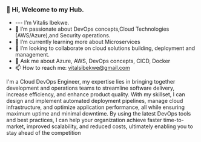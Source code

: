 ### 👋 Hi, Welcome to my Hub.
- --- I’m Vitalis Ibekwe.
- 🔭 I’m passionate about DevOps concepts,Cloud Technologies (AWS/Azure),and Security operations. 
- 🌱 I’m currently learning more about Microservices
- 👯 I’m looking to collaborate on cloud solutions building, deployment and management.
- 💬 Ask me about Azure, AWS, DevOps concepts, CICD, Docker
- 📫 How to reach me: vitalsibekwe@gmail.com


I'm a Cloud DevOps Engineer, my expertise lies in bringing together development and operations teams to streamline software delivery, increase efficiency, and enhance product quality. With my skillset, I can design and implement automated deployment pipelines, manage cloud infrastructure, and optimize application performance, all while ensuring maximum uptime and minimal downtime. By using the latest DevOps tools and best practices, I can help your organization achieve faster time-to-market, improved scalability, and reduced costs, ultimately enabling you to stay ahead of the competition
<!--
**Vitanet-tech/Vitanet-tech** is a ✨ _special_ ✨ repository because its `README.md` (this file) appears on your GitHub profile.

Here are some ideas to get you started:


-->


